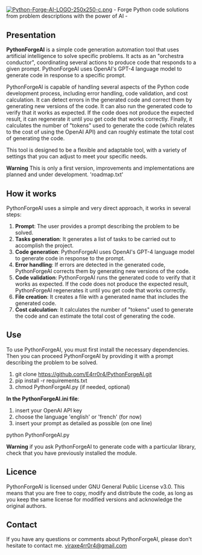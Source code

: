 ##
[![Python-Forge-AI-LOGO-250x250-c.png](https://i.postimg.cc/jdw7Hs9C/Python-Forge-AI-LOGO-250x250-c.png)](https://postimg.cc/crWCZNdN)  - Forge Python code solutions from problem descriptions with the power of AI -

## Presentation
**PythonForgeAI** is a simple code generation automation tool that uses artificial intelligence to solve specific problems. It acts as an "orchestra conductor", coordinating several actions to produce code that responds to a given prompt. PythonForgeAI uses OpenAI's GPT-4 language model to generate code in response to a specific prompt.

PythonForgeAI is capable of handling several aspects of the Python code development process, including error handling, code validation, and cost calculation. It can detect errors in the generated code and correct them by generating new versions of the code. It can also run the generated code to verify that it works as expected. If the code does not produce the expected result, it can regenerate it until you get code that works correctly. Finally, it calculates the number of "tokens" used to generate the code (which relates to the cost of using the OpenAI API) and can roughly estimate the total cost of generating the code.

This tool is designed to be a flexible and adaptable tool, with a variety of settings that you can adjust to meet your specific needs.

**Warning** This is only a first version, improvements and implementations are planned and under development. 'roadmap.txt'
            

## How it works
PythonForgeAI uses a simple and very direct approach, it works in several steps:
1. **Prompt**: The user provides a prompt describing the problem to be solved.
2. **Tasks generation**: It generates a list of tasks to be carried out to accomplish the project.
3. **Code generation**: PythonForgeAI uses OpenAI's GPT-4 language model to generate code in response to the prompt.
4. **Error handling**: If errors are detected in the generated code, PythonForgeAI corrects them by generating new versions of the code.
5. **Code validation**: PythonForgeAI runs the generated code to verify that it works as expected. If the code does not produce the expected result, PythonForgeAI regenerates it until you get code that works correctly.
6. **File creation**: It creates a file with a generated name that includes the generated code.
7. **Cost calculation**: It calculates the number of "tokens" used to generate the code and can estimate the total cost of generating the code.

## Use
To use PythonForgeAI, you must first install the necessary dependencies. Then you can proceed PythonForgeAI by providing it with a prompt describing the problem to be solved.
1. git clone https://github.com/E4rr0r4/PythonForgeAI.git
2. pip install -r requirements.txt
3. chmod PythonForgeAI.py (if needed, optional)

**In the PythonForgeAI.ini file**:
1. insert your OpenAI API key
2. choose the language 'english' or 'french' (for now)
3. insert your prompt as detailed as possible (on one line)

python PythonForgeAI.py

**Warning** if you ask PythonForgeAI to generate code with a particular library, check that you have previously installed the module.

## Licence
PythonForgeAI is licensed under GNU General Public License v3.0. This means that you are free to copy, modify and distribute the code, as long as you keep the same license for modified versions and acknowledge the original authors.

## Contact
If you have any questions or comments about PythonForgeAI, please don't hesitate to contact me.  viraxe4rr0r4@gmail.com
